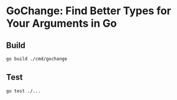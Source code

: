 # GoChange: Find Better Types for Your Arguments in Go

## Build

```sh
go build ./cmd/gochange
```

## Test

```sh
go test ./...
```